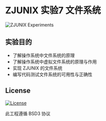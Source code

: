 # ZJUNIX 实验7 文件系统

![ZJUNIX Experiments](https://img.shields.io/badge/ZJUNIX-Experiment7-blue.svg)

## 实验目的

- 了解操作系统中文件系统的原理
- 了解操作系统中虚拟文件系统的原理与作用
- 实现 ZJUNIX 的文件系统
- 编写代码测试文件系统的可用性与正确性

## License

[![License](https://img.shields.io/badge/License-BSD%203--Clause-blue.svg)](./LICENSE)

此工程遵循 BSD3 协议